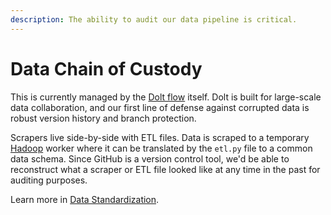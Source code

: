 ```yaml
---
description: The ability to audit our data pipeline is critical.
---
```


# Data Chain of Custody

This is currently managed by the [Dolt flow](https://www.dolthub.com/) itself. Dolt is built for large-scale data collaboration, and our first line of defense against corrupted data is robust version history and branch protection.

Scrapers live side-by-side with ETL files. Data is scraped to a temporary [Hadoop](https://en.wikipedia.org/wiki/Apache_Hadoop) worker where it can be translated by the `etl.py` file to a common data schema. Since GitHub is a version control tool, we'd be able to reconstruct what a scraper or ETL file looked like at any time in the past for auditing purposes.

Learn more in [Data Standardization](../../data-standardization/).

